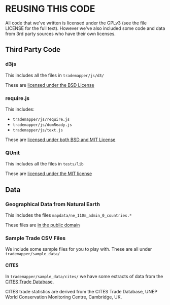 REUSING THIS CODE
=================

All code that we've written is licensed under the GPLv3 (see the file
LICENSE for the full text).  However we've also included some code
and data from 3rd party sources who have their own licenses.

Third Party Code
----------------

### d3js

This includes all the files in `trademapper/js/d3/`

These are [licensed under the BSD License](https://github.com/mbostock/d3/blob/master/LICENSE)

### require.js

This includes:

* `trademapper/js/require.js`
* `trademapper/js/domReady.js`
* `trademapper/js/text.js`

These are [licensed under both BSD and MIT License](https://github.com/jrburke/requirejs/blob/master/LICENSE)

### QUnit

This includes all the files in `tests/lib`

These are [licensed under the MIT license](https://jquery.org/license/)

Data
----

### Geographical Data from Natural Earth

This includes the files `mapdata/ne_110m_admin_0_countries.*`

These files are [in the public domain](http://www.naturalearthdata.com/about/terms-of-use/)

### Sample Trade CSV Files

We include some sample files for you to play with.  These are all under
`trademapper/sample_data/`

#### CITES

In `trademapper/sample_data/cites/` we have some extracts of data from the
[CITES Trade Database](http:/trade.cites.org).

CITES trade statistics are derived from the CITES Trade Database, UNEP World
Conservation Monitoring Centre, Cambridge, UK.
